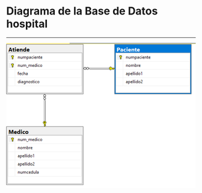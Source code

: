 # Diagrama de la Base de Datos hospital

---
![Imagen de empresag2](../image/Diagrama-hospital-sqlserver.png)

